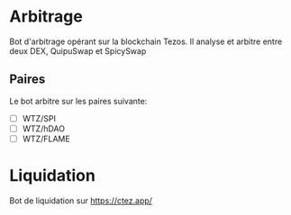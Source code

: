 # Arbitrage

Bot d'arbitrage opérant sur la blockchain Tezos. Il analyse et arbitre entre deux DEX, QuipuSwap et SpicySwap

## Paires

Le bot arbitre sur les paires suivante:
- [ ] WTZ/SPI
- [ ] WTZ/hDAO
- [ ] WTZ/FLAME

# Liquidation

Bot de liquidation sur https://ctez.app/



